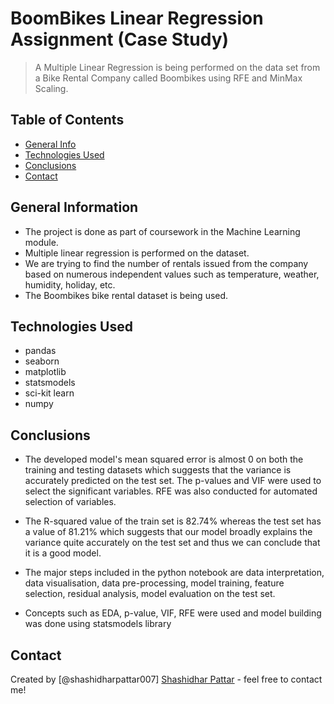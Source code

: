 # BoomBikes Linear Regression Assignment (Case Study)
> A Multiple Linear Regression is being performed on the data set from a Bike Rental Company called Boombikes using RFE and MinMax Scaling.


## Table of Contents
* [General Info](#general-information)
* [Technologies Used](#technologies-used)
* [Conclusions](#conclusions)
* [Contact](#contact)


## General Information
- The project is done as part of coursework in the Machine Learning module.
- Multiple linear regression is performed on the dataset.
- We are trying to find the number of rentals issued from the company based on numerous independent values such as temperature, weather, humidity, holiday, etc.
- The Boombikes bike rental dataset is being used.

## Technologies Used
- pandas
- seaborn
- matplotlib
- statsmodels
- sci-kit learn
- numpy

## Conclusions
- The developed model's mean squared error is almost 0 on both the training and testing datasets which suggests that the variance is accurately predicted on the test set. The p-values and VIF were used to select the significant variables. RFE was also conducted for automated selection of variables.

- The R-squared value of the train set is 82.74% whereas the test set has a value of 81.21% which suggests that our model broadly explains the variance quite accurately on the test set and thus we can conclude that it is a good model.

- The major steps included in the python notebook are data interpretation, data visualisation, data pre-processing, model training, feature selection, residual analysis, model evaluation on the test set.

- Concepts such as EDA, p-value, VIF, RFE were used and model building was done using statsmodels library

## Contact
Created by [@shashidharpattar007]  [Shashidhar Pattar](https://github.com/shashidharpattar007) - feel free to contact me!
